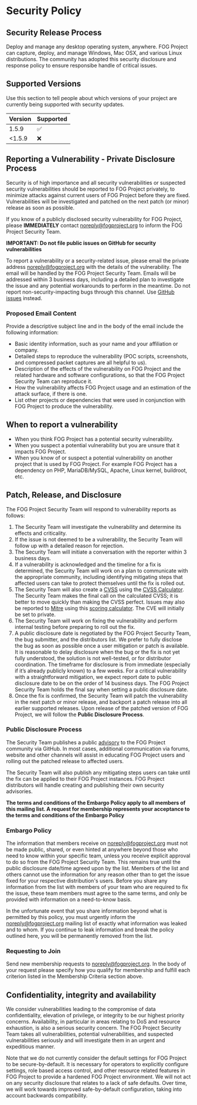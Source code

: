 # Security Policy

## Security Release Process
Deploy and manage any desktop operating system, anywhere. FOG Project can 
capture, deploy, and manage Windows, Mac OSX, and various Linux distributions. 
The community has adopted this security disclosure and response policy to 
ensure responsibe handle of critical issues.

## Supported Versions

Use this section to tell people about which versions of your project are 
currently being supported with security updates.

| Version | Supported          |
| ------- | ------------------ |
| 1.5.9   | :white_check_mark: |
| <1.5.9  | :x:                |

## Reporting a Vulnerability - Private Disclosure Process
Security is of high importance and all security vulnerabilities or suspected 
security vulnerabilities should be reported to FOG Project privately, to 
minimize attacks against current users of FOG Project before they are fixed. 
Vulnerabilities will be investigated and patched on the next patch (or minor) 
release as soon as possible.

If you know of a publicly disclosed security vulnerability for FOG Project, 
please **IMMEDIATELY** contact noreply@fogproject.org to inform the FOG 
Project Security Team.
 
**IMPORTANT: Do not file public issues on GitHub for security 
vulnerabilities**

To report a vulnerability or a security-related issue, please email the 
private address noreply@fogproject.org with the details of the vulnerability. 
The email will be handled by the FOG Project Security Team. Emails will be 
addressed within 3 business days, including a detailed plan to investigate 
the issue and any potential workarounds to perform in the meantime. Do not 
report non-security-impacting bugs through this channel. Use 
[GitHub issues](https://github.com/FOGProject/fogproject/issues/new/choose) 
instead.

### Proposed Email Content
Provide a descriptive subject line and in the body of the email include the 
following information:
* Basic identity information, such as your name and your affiliation or 
company.
* Detailed steps to reproduce the vulnerability  (POC scripts, screenshots, 
and compressed packet captures are all helpful to us).
* Description of the effects of the vulnerability on FOG Project and the 
related hardware and software configurations, so that the FOG Project 
Security Team can reproduce it.
* How the vulnerability affects FOG Project usage and an estimation of the 
attack surface, if there is one.
* List other projects or dependencies that were used in conjunction with 
FOG Project to produce the vulnerability.
 
## When to report a vulnerability
* When you think FOG Project has a potential security vulnerability.
* When you suspect a potential vulnerability but you are unsure that it 
impacts FOG Project.
* When you know of or suspect a potential vulnerability on another project 
that is used by FOG Project. For example FOG Project has a dependency on 
PHP, MariaDB/MySQL, Apache, Linux kernel, buildroot, etc.
  
## Patch, Release, and Disclosure
The FOG Project Security Team will respond to vulnerability reports as 
follows:
 
1.  The Security Team will investigate the vulnerability and determine 
its effects and criticality.
2.  If the issue is not deemed to be a vulnerability, the Security Team 
will follow up with a detailed reason for rejection.
3.  The Security Team will initiate a conversation with the reporter 
within 3 business days.
4.  If a vulnerability is acknowledged and the timeline for a fix is 
determined, the Security Team will work on a plan to communicate with the 
appropriate community, including identifying mitigating steps that 
affected users can take to protect themselves until the fix is rolled out.
5.  The Security Team will also create a 
[CVSS](https://www.first.org/cvss/specification-document) using the 
[CVSS Calculator](https://www.first.org/cvss/calculator/3.0). The Security 
Team makes the final call on the calculated CVSS; it is better to move 
quickly than making the CVSS perfect. Issues may also be reported to 
[Mitre](https://cve.mitre.org/) using this 
[scoring calculator](https://nvd.nist.gov/vuln-metrics/cvss/v3-calculator). 
The CVE will initially be set to private.
6.  The Security Team will work on fixing the vulnerability and perform 
internal testing before preparing to roll out the fix.
7.  A public disclosure date is negotiated by the FOG Project Security 
Team, the bug submitter, and the distributors list. We prefer to fully 
disclose the bug as soon as possible once a user mitigation or patch is 
available. It is reasonable to delay disclosure when the bug or the fix 
is not yet fully understood, the solution is not well-tested, or for 
distributor coordination. The timeframe for disclosure is from immediate 
(especially if it’s already publicly known) to a few weeks. For a 
critical vulnerability with a straightforward mitigation, we expect 
report date to public disclosure date to be on the order of 14 business 
days. The FOG Project Security Team holds the final say when setting a 
public disclosure date.
8.  Once the fix is confirmed, the Security Team will patch the 
vulnerability in the next patch or minor release, and backport a patch 
release into all earlier supported releases. Upon release of the patched 
version of FOG Project, we will follow the **Public Disclosure Process**.

### Public Disclosure Process
The Security Team publishes a public 
[advisory](https://github.com/FOGProject/fogproject/security/advisories) 
to the FOG Project community via GitHub. In most cases, additional 
communication via forums, website and other channels will assist in 
educating FOG Project users and rolling out the patched release to 
affected users. 

The Security Team will also publish any mitigating steps users can take 
until the fix can be applied to their FOG Project instances. FOG Project 
distributors will handle creating and publishing their own security 
advisories.
 
**The terms and conditions of the Embargo Policy apply to all members 
of this mailing list. A request for membership represents your 
acceptance to the terms and conditions of the Embargo Policy**

### Embargo Policy
The information that members receive on noreply@fogproject.org must not 
be made public, shared, or even hinted at anywhere beyond those who need 
to know within your specific team, unless you receive explicit approval 
to do so from the FOG Project Security Team. This remains true until the 
public disclosure date/time agreed upon by the list. Members of the list 
and others cannot use the information for any reason other than to get 
the issue fixed for your respective distribution's users.
Before you share any information from the list with members of your team 
who are required to fix the issue, these team members must agree to the 
same terms, and only be provided with information on a need-to-know basis.

In the unfortunate event that you share information beyond what is 
permitted by this policy, you must urgently inform the 
noreply@fogproject.org mailing list of exactly what information was leaked 
and to whom. If you continue to leak information and break the policy 
outlined here, you will be permanently removed from the list.
 
### Requesting to Join
Send new membership requests to noreply@fogproject.org.
In the body of your request please specify how you qualify for membership 
and fulfill each criterion listed in the Membership Criteria section above.

## Confidentiality, integrity and availability
We consider vulnerabilities leading to the compromise of data 
confidentiality, elevation of privilege, or integrity to be our highest 
priority concerns. Availability, in particular in areas relating to DoS 
and resource exhaustion, is also a serious security concern. The FOG 
Project Security Team takes all vulnerabilities, potential 
vulnerabilities, and suspected vulnerabilities seriously and will 
investigate them in an urgent and expeditious manner.

Note that we do not currently consider the default settings for FOG 
Project to be secure-by-default. It is necessary for operators to 
explicitly configure settings, role based access control, and other 
resource related features in FOG Project to provide a hardened FOG 
Project environment. We will not act on any security disclosure that 
relates to a lack of safe defaults. Over time, we will work towards 
improved safe-by-default configuration, taking into account backwards 
compatibility.
